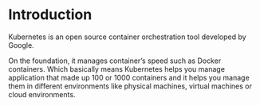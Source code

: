 # Introduction

Kubernetes is an open source container orchestration tool developed by Google.

On the foundation, it manages container’s speed such as Docker containers. Which basically means Kubernetes helps you manage application that made up 100 or 1000 containers and it helps you manage them in different environments like physical machines, virtual machines or cloud environments.
